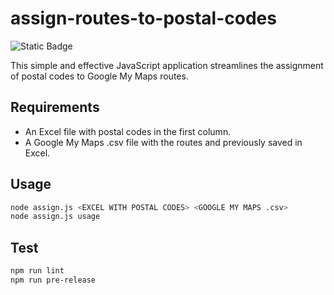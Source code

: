 # assign-routes-to-postal-codes
![Static Badge](https://img.shields.io/badge/JavaScript-f7df1e?logo=JavaScript&logoColor=000)

This simple and effective JavaScript application streamlines the assignment of postal codes to Google My Maps routes.

## Requirements
- An Excel file with postal codes in the first column.
- A Google My Maps .csv file with the routes and previously saved in Excel.

## Usage
```bash
node assign.js <EXCEL WITH POSTAL CODES> <GOOGLE MY MAPS .csv>
node assign.js usage
```

## Test
```bash
npm run lint
npm run pre-release
```
